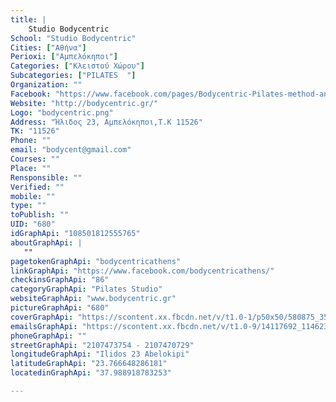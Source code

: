 ```yaml
---
title: |
    Studio Bodycentric
School: "Studio Bodycentric"
Cities: ["Αθήνα"]
Perioxi: ["Αμπελόκηποι"]
Categories: ["Κλειστού Χώρου"]
Subcategories: ["PILATES  "]
Organization: ""
Facebook: "https://www.facebook.com/pages/Bodycentric-Pilates-method-and-Gyrotonic-Expansion-System/108501812555765?fref=ts"
Website: "http://bodycentric.gr/"
Logo: "bodycentric.png"
Address: "Ήλιδος 23, Αμπελόκηποι,T.K 11526"
TK: "11526"
Phone: ""
email: "bodycent@gmail.com"
Courses: ""
Place: ""
Rensponsible: ""
Verified: ""
mobile: ""
type: ""
toPublish: ""
UID: "680"
idGraphApi: "108501812555765"
aboutGraphApi: | 
   ""
pagetokenGraphApi: "bodycentricathens"
linkGraphApi: "https://www.facebook.com/bodycentricathens/"
checkinsGraphApi: "86"
categoryGraphApi: "Pilates Studio"
websiteGraphApi: "www.bodycentric.gr"
pictureGraphApi: "680"
coverGraphApi: "https://scontent.xx.fbcdn.net/v/t1.0-1/p50x50/580875_357216621017615_43434082_n.jpg?oh=aea5869cb78b98e010f0996431b77d7b&amp;oe=5B025BBE"
emailsGraphApi: "https://scontent.xx.fbcdn.net/v/t1.0-9/14117692_1146238448782091_7178508774768977307_n.jpg?oh=8c0990e87eeb49b8a69d7e4ec4dd10ba&amp;oe=5B01173B"
phoneGraphApi: ""
streetGraphApi: "2107473754 - 2107470729"
longitudeGraphApi: "Ilidos 23 Abelokipi"
latitudeGraphApi: "23.766648286181"
locatedinGraphApi: "37.988918783253"

---
```




